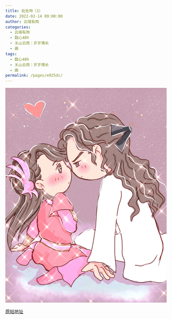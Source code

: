 ```yaml
---
title: 处处吻（1）
date: 2022-02-14 09:00:00
author: 云端有雨
categories: 
  - 云端有雨
  - 戬心48h
  - 关山云雨｜岁岁情长
  - 画
tags: 
  - 戬心48h
  - 关山云雨｜岁岁情长
  - 画
permalink: /pages/e925dc/
---
```


![处处吻1](/img/yunduanyouyu/chuchuwen1.jpg)

[原帖地址](https://yunduanyouyu.lofter.com/post/4cf27dde_2b4ac6543)
